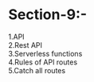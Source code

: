 # Section-9:-
1.API<br>
2.Rest API<br>
3.Serverless functions<br>
4.Rules of API routes<br>
5.Catch all routes<br>

